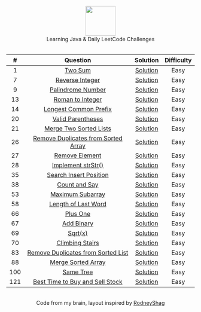 <p align="center">
  <a href="https://leetcode.com/eugenlee/">
    <img height=80 src="https://leetcode.com/static/webpack_bundles/images/logo-dark.e99485d9b.svg">
  </a>
  <br> Learning Java & Daily LeetCode Challenges
  <br><br>
</p>


|   ﻿#  |                                                                 Question                                                                |                                                                          Solution                                                                         | Difficulty |
|:----:|:----------------------------------------------------------------------------------------------------------------------------------------:|:---------------------------------------------------------------------------------------------------------------------------------------------------------:|:----------:|
|   1  | [Two Sum](https://leetcode.com/problems/two-sum)                                                                                         | [Solution](https://github.com/eugenlee/leetcode/blob/master/Solutions/Two%20Sum.MD)                                                                       |    Easy    |
|   7  | [Reverse Integer](https://leetcode.com/problems/reverse-integer)                                                                         | [Solution](https://github.com/eugenlee/leetcode/blob/master/Solutions/Reverse%20Integer.MD)                                                               |    Easy    |
|   9  | [Palindrome Number](https://leetcode.com/problems/palindrome-number)                                                                     | [Solution](https://github.com/eugenlee/leetcode/blob/master/Solutions/Palindrome%20Number.MD)                                                             |    Easy    |
|  13  | [Roman to Integer](https://leetcode.com/problems/roman-to-integer)                                                                       | [Solution](https://github.com/eugenlee/leetcode/blob/master/Solutions/Roman%20to%20Integer.MD)                                                            |    Easy    |
|  14  | [Longest Common Prefix](https://leetcode.com/problems/longest-common-prefix)                                                             | [Solution](https://github.com/eugenlee/leetcode/blob/master/Solutions/Longest%20Common%20Prefix.MD)                                                       |    Easy    |
|  20  | [Valid Parentheses](https://leetcode.com/problems/valid-parentheses)                                                                     | [Solution](https://github.com/eugenlee/leetcode/blob/master/Solutions/Valid%20Parentheses.MD)                                                             |    Easy    |
|  21  | [Merge Two Sorted Lists](https://leetcode.com/problems/merge-two-sorted-lists)                                                           | [Solution](https://github.com/eugenlee/leetcode/blob/master/Solutions/Merge%20Two%20Sorted%20Lists.MD)                                                    |    Easy    |
|  26  | [Remove Duplicates from Sorted Array](https://leetcode.com/problems/remove-duplicates-from-sorted-array)                                 | [Solution](https://github.com/eugenlee/leetcode/blob/master/Solutions/Remove%20Duplicates%20from%20Sorted%20Array.MD)                                     |    Easy    |
|  27  | [Remove Element](https://leetcode.com/problems/remove-element/)                                                                          | [Solution](https://github.com/eugenlee/leetcode/blob/master/Solutions/Remove%20Element.MD)                                                                |    Easy    |
|  28  | [Implement strStr()](https://leetcode.com/problems/implement-strstr)                                                                     | [Solution](https://github.com/eugenlee/leetcode/blob/master/Solutions/Implement%20strStr().MD)                                                            |    Easy    |
|  35  | [Search Insert Position](https://leetcode.com/problems/search-insert-position)                                                           | [Solution](https://github.com/eugenlee/leetcode/blob/master/Solutions/Search%20Insert%20Position.MD)                                                      |    Easy    |
|  38  | [Count and Say](https://leetcode.com/problems/count-and-say)                                                                             | [Solution](https://github.com/eugenlee/leetcode/blob/master/Solutions/Count%20and%20Say.MD)                                                               |    Easy    |
|  53  | [Maximum Subarray](https://leetcode.com/problems/maximum-subarray)                                                                       | [Solution](https://github.com/eugenlee/leetcode/blob/master/Solutions/Maximum%20Subarray.MD)                                                              |    Easy    |
|  58  | [Length of Last Word](https://leetcode.com/problems/length-of-last-word)                                                                 | [Solution](https://github.com/eugenlee/leetcode/blob/master/Solutions/Length%20of%20Last%20Word.MD)                                                       |    Easy    |
|  66  | [Plus One](https://leetcode.com/problems/plus-one)                                                                                       | [Solution](https://github.com/eugenlee/leetcode/blob/master/Solutions/Plus%20One.MD)                                                                      |    Easy    |
|  67  | [Add Binary](https://leetcode.com/problems/add-binary)                                                                                   | [Solution](https://github.com/eugenlee/leetcode/blob/master/Solutions/Add%20Binary.MD)                                                                    |    Easy    |
|  69  | [Sqrt(x)](https://leetcode.com/problems/sqrtx)                                                                                           | [Solution](https://github.com/eugenlee/leetcode/blob/master/Solutions/Sqrt%20(x).MD)                                                                      |    Easy    |
|  70  | [Climbing Stairs](https://leetcode.com/problems/climbing-stairs)                                                                         | [Solution](https://github.com/eugenlee/leetcode/blob/master/Solutions/Climbing%20Stairs.MD)                                                               |    Easy    |
|  83  | [Remove Duplicates from Sorted List](https://leetcode.com/problems/remove-duplicates-from-sorted-list)                                   | [Solution](https://github.com/eugenlee/leetcode/blob/master/Solutions/Remove%20Duplicates%20from%20Sorted%20List.MD)                                      |    Easy    |
|  88  | [Merge Sorted Array](https://leetcode.com/problems/merge-sorted-array)                                                                   | [Solution](https://github.com/eugenlee/leetcode/blob/master/Solutions/Merge%20Sorted%20Array.MD)                                                          |    Easy    |
| 100  | [Same Tree](https://leetcode.com/problems/same-tree)                                                                                     | [Solution](https://github.com/eugenlee/leetcode/blob/master/Solutions/Same%20Tree.MD)                                                                     |    Easy    |
| 121  | [Best Time to Buy and Sell Stock](https://leetcode.com/problems/best-time-to-buy-and-sell-stock/)                                        | [Solution](https://github.com/eugenlee/leetcode/blob/master/Solutions/Best%20Time%20to%20Buy%20and%20Sell%20a%20Stock.MD)                                 |    Easy    |

<p align="center">
  <br> Code from my brain, layout inspired by <a href="https://github.com/RodneyShag">RodneyShag</a>
  <br><br>
</p>
